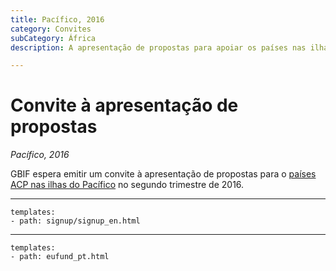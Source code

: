 ```yaml
---
title: Pacífico, 2016
category: Convites
subCategory: África
description: A apresentação de propostas para apoiar os países nas ilhas do Pacífico está prevista para 2016.

---
```

# Convite à apresentação de propostas

_Pacífico, 2016_

GBIF espera emitir um convite à apresentação de propostas para o [países ACP nas ilhas do Pacífico](https://ec.europa.eu/europeaid/regions/african-caribbean-and-pacific-acp-region_en) no segundo trimestre de 2016. 

-----------------

```styledYaml
templates:
- path: signup/signup_en.html
```

------

```styledYaml
templates:
- path: eufund_pt.html
```
